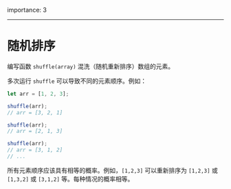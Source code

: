 importance: 3

---

# 随机排序

编写函数 `shuffle(array)` 混洗（随机重新排序）数组的元素。

多次运行 `shuffle` 可以导致不同的元素顺序。例如：

```js
let arr = [1, 2, 3];

shuffle(arr);
// arr = [3, 2, 1]

shuffle(arr);
// arr = [2, 1, 3]

shuffle(arr);
// arr = [3, 1, 2]
// ...
```

所有元素顺序应该具有相等的概率。例如，`[1,2,3]` 可以重新排序为 `[1,2,3]` 或 `[1,3,2]` 或 `[3,1,2]` 等。每种情况的概率相等。


